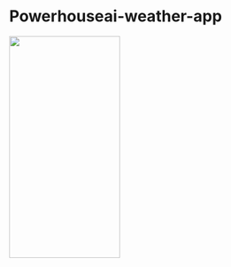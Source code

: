 # Powerhouseai-weather-app

<img src = "![image](https://github.com/Aditya-Khaladkar/Powerhouseai-weather-app/assets/83545513/bdae2af7-2ec4-421a-83a9-afc1087030d5)" width = "200" height = "400"/>
